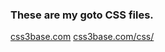### These are my goto CSS files.

[css3base.com](http://css3base.com)
[css3base.com/css/](http://css3base.com/css/)